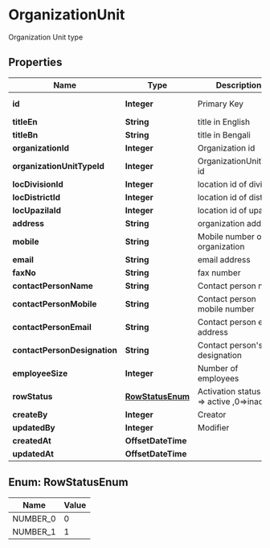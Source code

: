 

# OrganizationUnit

Organization Unit type
## Properties

Name | Type | Description | Notes
------------ | ------------- | ------------- | -------------
**id** | **Integer** | Primary Key |  [optional] [readonly]
**titleEn** | **String** | title in English | 
**titleBn** | **String** |  title in Bengali | 
**organizationId** | **Integer** | Organization id | 
**organizationUnitTypeId** | **Integer** | OrganizationUnitType id | 
**locDivisionId** | **Integer** | location id of division | 
**locDistrictId** | **Integer** | location id of district | 
**locUpazilaId** | **Integer** | location id of upazila | 
**address** | **String** | organization address |  [optional]
**mobile** | **String** | Mobile number of organization |  [optional]
**email** | **String** | email address |  [optional]
**faxNo** | **String** |  fax number |  [optional]
**contactPersonName** | **String** | Contact person name |  [optional]
**contactPersonMobile** | **String** | Contact person mobile number |  [optional]
**contactPersonEmail** | **String** | Contact person email address |  [optional]
**contactPersonDesignation** | **String** | Contact person&#39;s designation |  [optional]
**employeeSize** | **Integer** | Number of employees | 
**rowStatus** | [**RowStatusEnum**](#RowStatusEnum) | Activation status .1 &#x3D;&gt; active ,0&#x3D;&gt;inactive |  [optional]
**createBy** | **Integer** | Creator |  [optional]
**updatedBy** | **Integer** | Modifier |  [optional]
**createdAt** | **OffsetDateTime** |  |  [optional]
**updatedAt** | **OffsetDateTime** |  |  [optional]



## Enum: RowStatusEnum

Name | Value
---- | -----
NUMBER_0 | 0
NUMBER_1 | 1



